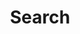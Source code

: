 ---
title: "Search"
layout: search
permalink: /search/
author_profile: true
sidebar_main: true
sidebar:
  nav: "sidebar-category"
  enabled: true
---